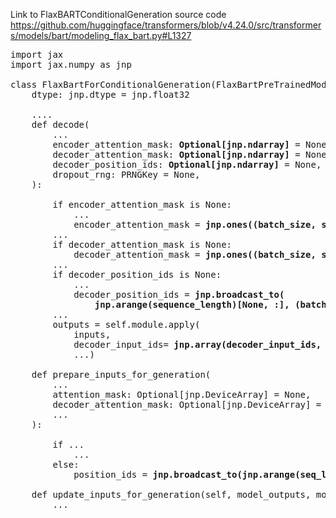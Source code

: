 Link to FlaxBARTConditionalGeneration source code https://github.com/huggingface/transformers/blob/v4.24.0/src/transformers/models/bart/modeling_flax_bart.py#L1327

<pre>
import jax
import jax.numpy as jnp

class FlaxBartForConditionalGeneration(FlaxBartPreTrainedModel):
    dtype: jnp.dtype = jnp.float32
    
    ....
    def decode(
        ...
        encoder_attention_mask: <b>Optional[jnp.ndarray]</b> = None,
        decoder_attention_mask: <b>Optional[jnp.ndarray]</b> = None,
        decoder_position_ids: <b>Optional[jnp.ndarray]</b> = None,
        dropout_rng: PRNGKey = None,
    ):
    
        if encoder_attention_mask is None:
            ...
            encoder_attention_mask = <b>jnp.ones((batch_size, sequence_length))</b>
        ...
        if decoder_attention_mask is None:
            decoder_attention_mask = <b>jnp.ones((batch_size, sequence_length))</b>
        ...
        if decoder_position_ids is None:
            ...
            decoder_position_ids = <b>jnp.broadcast_to(
                jnp.arange(sequence_length)[None, :], (batch_size, sequence_length)</b>
        ...
        outputs = self.module.apply(
            inputs,
            decoder_input_ids= <b>jnp.array(decoder_input_ids, dtype="i4"</b>
            ...)
            
    def prepare_inputs_for_generation(
        ...
        attention_mask: Optional[jnp.DeviceArray] = None,
        decoder_attention_mask: Optional[jnp.DeviceArray] = None,
        ...
    ):
     
        if ...
            ...
        else:
            position_ids = <b>jnp.broadcast_to(jnp.arange(seq_length, dtype="i4")[None, :], (batch_size, seq_length))</b>

    def update_inputs_for_generation(self, model_outputs, model_kwargs):
        ...
        
<pre>
